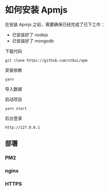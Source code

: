 # 如何安装 Apmjs

在安装 Apmjs 之前，需要确保已经完成了已下工作：

-   已安装好了 nodejs
-   已安装好了 mongodb

下载代码

```
git clone https://github.com/stbui/apm
```

安装依赖

```
yarn
```

导入数据

启动项目

```
yarn start
```

后台登录

```
http://127.0.0.1
```

## 部署

### PM2

### nginx

### HTTPS

